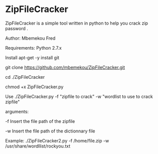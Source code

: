 # ZipFileCracker
ZipFileCracker is a simple tool written in python to help you crack zip password .

Author: Mbemekou Fred

Requirements: Python 2.7.x        

Install apt-get -y install git                                

git clone https://github.com/mbemekou/ZipFileCracker.git     

cd ./ZipFileCracker 

chmod +x ZipFileCracker.py              

Use ./ZipFileCracker.py -f "zipfile to crack" -w "wordlist to use to crack zipfile"
  

arguments:                                                    

-f Insert the file path of the  zipfile                       

-w Insert the file path of the dictionnary file                

Example: ./ZipFileCracker2.py  -f /home/file.zip -w /usr/share/wordllist/rockyou.txt 
